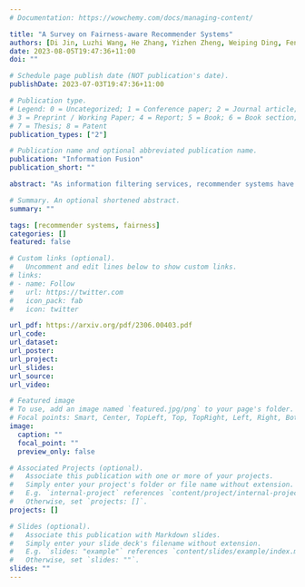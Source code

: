 ```yaml
---
# Documentation: https://wowchemy.com/docs/managing-content/

title: "A Survey on Fairness-aware Recommender Systems"
authors: [Di Jin, Luzhi Wang, He Zhang, Yizhen Zheng, Weiping Ding, Feng Xia, Shirui Pan]
date: 2023-08-05T19:47:36+11:00
doi: ""

# Schedule page publish date (NOT publication's date).
publishDate: 2023-07-03T19:47:36+11:00

# Publication type.
# Legend: 0 = Uncategorized; 1 = Conference paper; 2 = Journal article;
# 3 = Preprint / Working Paper; 4 = Report; 5 = Book; 6 = Book section;
# 7 = Thesis; 8 = Patent
publication_types: ["2"]

# Publication name and optional abbreviated publication name.
publication: "Information Fusion"
publication_short: ""

abstract: "As information filtering services, recommender systems have extremely enriched our daily life by providing personalized suggestions and facilitating people in decision-making, which makes them vital and indispensable to human society in the information era. However, as people become more dependent on them, recent studies show that recommender systems potentially own unintentional impacts on society and individuals because of their unfairness (e.g., gender discrimination in job recommendations). To develop trustworthy services, it is crucial to devise fairness-aware recommender systems that can mitigate these bias issues. In this survey, we summarise existing methodologies and practices of fairness in recommender systems. Firstly, we present concepts of fairness in different recommendation scenarios, comprehensively categorize current advances, and introduce typical methods to promote fairness in different stages of recommender systems. Next, after introducing datasets and evaluation metrics applied to assess the fairness of recommender systems, we will delve into the significant influence that fairness-aware recommender systems exert on real-world industrial applications. Subsequently, we highlight the connection between fairness and other principles of trustworthy recommender systems, aiming to consider trustworthiness principles holistically while advocating for fairness. Finally, we summarize this review, spotlighting promising opportunities in comprehending concepts, frameworks, the balance between accuracy and fairness, and the ties with trustworthiness, with the ultimate goal of fostering the development of fairness-aware recommender systems."

# Summary. An optional shortened abstract.
summary: ""

tags: [recommender systems, fairness]
categories: []
featured: false

# Custom links (optional).
#   Uncomment and edit lines below to show custom links.
# links:
# - name: Follow
#   url: https://twitter.com
#   icon_pack: fab
#   icon: twitter

url_pdf: https://arxiv.org/pdf/2306.00403.pdf
url_code: 
url_dataset:
url_poster:
url_project:
url_slides:
url_source:
url_video:

# Featured image
# To use, add an image named `featured.jpg/png` to your page's folder. 
# Focal points: Smart, Center, TopLeft, Top, TopRight, Left, Right, BottomLeft, Bottom, BottomRight.
image:
  caption: ""
  focal_point: ""
  preview_only: false

# Associated Projects (optional).
#   Associate this publication with one or more of your projects.
#   Simply enter your project's folder or file name without extension.
#   E.g. `internal-project` references `content/project/internal-project/index.md`.
#   Otherwise, set `projects: []`.
projects: []

# Slides (optional).
#   Associate this publication with Markdown slides.
#   Simply enter your slide deck's filename without extension.
#   E.g. `slides: "example"` references `content/slides/example/index.md`.
#   Otherwise, set `slides: ""`.
slides: ""
---
```

